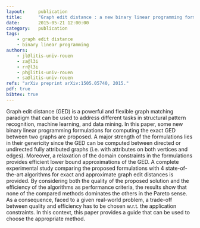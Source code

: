 ```yaml
---
layout:     publication
title:      "Graph edit distance : a new binary linear programming formulation"
date:       2015-05-21 12:00:00
category:   publication
tags:
    - graph edit distance
    - binary linear programming
authors:
    - jl@litis-univ-rouen
    - za@l3i
    - rr@l3i
    - ph@litis-univ-rouen
    - sa@litis-univ-rouen
refs: "arXiv preprint arXiv:1505.05740, 2015."
pdf: true
bibtex: true
---
```


Graph edit distance (GED) is a powerful and flexible graph matching paradigm that can be used to address different tasks in structural pattern recognition, machine learning, and data mining. In this paper, some new binary linear programming formulations for computing the exact GED between two graphs are proposed. A major strength of the formulations lies in their genericity since the GED can be computed between directed or undirected fully attributed graphs (i.e. with attributes on both vertices and edges). Moreover, a relaxation of the domain constraints in the formulations provides efficient lower bound approximations of the GED. A complete experimental study comparing the proposed formulations with 4 state-of-the-art algorithms for exact and approximate graph edit distances is provided. By considering both the quality of the proposed solution and the efficiency of the algorithms as performance criteria, the results show that none of the compared methods dominates the others in the Pareto sense. As a consequence, faced to a given real-world problem, a trade-off between quality and efficiency has to be chosen w.r.t. the application constraints. In this context, this paper provides a guide that can be used to choose the appropriate method.
